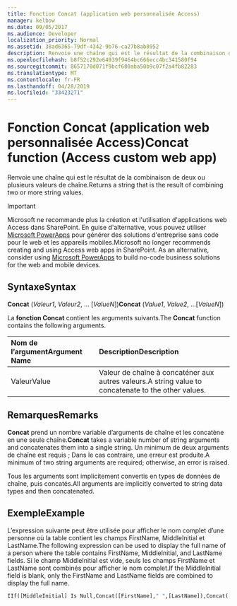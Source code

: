 ```yaml
---
title: Fonction Concat (application web personnalisée Access)
manager: kelbow
ms.date: 09/05/2017
ms.audience: Developer
localization_priority: Normal
ms.assetid: 38ad6365-79df-4342-9b76-ca27b8ab8952
description: Renvoie une chaîne qui est le résultat de la combinaison de deux ou plusieurs valeurs de chaîne.
ms.openlocfilehash: b8f52c292e64939f9464bc666ecc4bc341580f94
ms.sourcegitcommit: 8657170d071f9bcf680aba50b9c07f2a4fb82283
ms.translationtype: MT
ms.contentlocale: fr-FR
ms.lasthandoff: 04/28/2019
ms.locfileid: "33423271"
---
```

# <a name="concat-function-access-custom-web-app"></a><span data-ttu-id="3d19a-103">Fonction Concat (application web personnalisée Access)</span><span class="sxs-lookup"><span data-stu-id="3d19a-103">Concat function (Access custom web app)</span></span>

<span data-ttu-id="3d19a-104">Renvoie une chaîne qui est le résultat de la combinaison de deux ou plusieurs valeurs de chaîne.</span><span class="sxs-lookup"><span data-stu-id="3d19a-104">Returns a string that is the result of combining two or more string values.</span></span>
  
> [!IMPORTANT]
> <span data-ttu-id="3d19a-p101">Microsoft ne recommande plus la création et l'utilisation d'applications web Access dans SharePoint. En guise d'alternative, vous pouvez utiliser [Microsoft PowerApps](https://powerapps.microsoft.com/en-us/) pour générer des solutions d'entreprise sans code pour le web et les appareils mobiles.</span><span class="sxs-lookup"><span data-stu-id="3d19a-p101">Microsoft no longer recommends creating and using Access web apps in SharePoint. As an alternative, consider using [Microsoft PowerApps](https://powerapps.microsoft.com/en-us/) to build no-code business solutions for the web and mobile devices.</span></span> 
  
## <a name="syntax"></a><span data-ttu-id="3d19a-107">Syntaxe</span><span class="sxs-lookup"><span data-stu-id="3d19a-107">Syntax</span></span>

<span data-ttu-id="3d19a-108">**Concat** (*Valeur1*, *Valeur2*, ... [*ValueN*])</span><span class="sxs-lookup"><span data-stu-id="3d19a-108">**Concat** (*Value1*, *Value2*, …[*ValueN*])</span></span> 
  
<span data-ttu-id="3d19a-109">La **fonction Concat** contient les arguments suivants.</span><span class="sxs-lookup"><span data-stu-id="3d19a-109">The **Concat** function contains the following arguments.</span></span> 
  
|<span data-ttu-id="3d19a-110">**Nom de l’argument**</span><span class="sxs-lookup"><span data-stu-id="3d19a-110">**Argument Name**</span></span>|<span data-ttu-id="3d19a-111">**Description**</span><span class="sxs-lookup"><span data-stu-id="3d19a-111">**Description**</span></span>|
|:-----|:-----|
|<span data-ttu-id="3d19a-112">Valeur</span><span class="sxs-lookup"><span data-stu-id="3d19a-112">Value</span></span>  <br/> |<span data-ttu-id="3d19a-113">Valeur de chaîne à concaténer aux autres valeurs.</span><span class="sxs-lookup"><span data-stu-id="3d19a-113">A string value to concatenate to the other values.</span></span>  <br/> |
   
## <a name="remarks"></a><span data-ttu-id="3d19a-114">Remarques</span><span class="sxs-lookup"><span data-stu-id="3d19a-114">Remarks</span></span>

<span data-ttu-id="3d19a-115">**Concat** prend un nombre variable d’arguments de chaîne et les concatène en une seule chaîne.</span><span class="sxs-lookup"><span data-stu-id="3d19a-115">**Concat** takes a variable number of string arguments and concatenates them into a single string.</span></span> <span data-ttu-id="3d19a-116">Un minimum de deux arguments de chaîne est requis ; Dans le cas contraire, une erreur est produite.</span><span class="sxs-lookup"><span data-stu-id="3d19a-116">A minimum of two string arguments are required; otherwise, an error is raised.</span></span> 
  
<span data-ttu-id="3d19a-117">Tous les arguments sont implicitement convertis en types de données de chaîne, puis concatés.</span><span class="sxs-lookup"><span data-stu-id="3d19a-117">All arguments are implicitly converted to string data types and then concatenated.</span></span>
  
## <a name="example"></a><span data-ttu-id="3d19a-118">Exemple</span><span class="sxs-lookup"><span data-stu-id="3d19a-118">Example</span></span>

<span data-ttu-id="3d19a-119">L’expression suivante peut être utilisée pour afficher le nom complet d’une personne où la table contient les champs FirstName, MiddleInitial et LastName.</span><span class="sxs-lookup"><span data-stu-id="3d19a-119">The following expression can be used to display the full name of a person where the table contains FirstName, MiddleInitial, and LastName fields.</span></span> <span data-ttu-id="3d19a-120">Si le champ MiddleInitial est vide, seuls les champs FirstName et LastName sont combinés pour afficher le nom complet.</span><span class="sxs-lookup"><span data-stu-id="3d19a-120">If the MiddleInitial field is blank, only the FirstName and LastName fields are combined to display the full name.</span></span>
  
```vb
IIf([MiddleInitial] Is Null,Concat([FirstName]," ",[LastName]),Concat([FirstName]," ",[MiddleInitial]," ",[LastName]))
```


